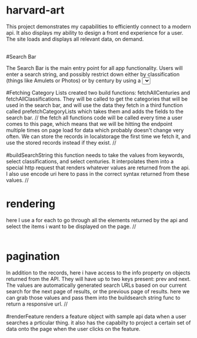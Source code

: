 # harvard-art
This project demonstrates my capabilities to efficiently connect to a modern api.
It also displays my ability to design a front end experience for a user. 
The site loads and displays all relevant data, on demand.

<br/>
#Search Bar

The Search Bar is the main entry point for all app functionality. Users will enter a search string, and 
possibly restrict down either by classification (things like Amulets or Photos) or by century by using a 
<select> tag that I populate by fetching the available classifications and centuries from the API.
<br/>
 <br/>
  
#Fetching Category Lists
created two build  functions: fetchAllCenturies and fetchAllClassifications. They will be called to get the categories that will be used in 
the search bar, and will use the data they fetch in a third function called prefetchCategoryLists which takes them and adds the fields to the
search bar.
//
the fetch all functions code will be called every time a user comes to this page, which means that we will be hitting the endpoint multiple times on page 
load for data which probably doesn't change very often. We can store the records in localstorage the first time we fetch it, and use the 
stored records instead if they exist.
//
<br/>
 <br/>
#buildSearchString
this function needs to take the values from keywords, select classifications, and select centuries. It interpolates them into a special http request 
that renders whatever values are returned from the api. I also use encode uri here to pass in the correct syntax returned from these values.
//
# rendering 
here I use a for each to go through all the elements returned by the api and select the items i want to be displayed on the page.
//
<br/>
 <br/>
# pagination
In addition to the records, here i have access to the info property on objects returned from the API. They will have up to two keys present: prev and next. 
The values are automatically generated search URLs based on our current search for the next page of results, or the previous page of results.
here we can grab those values and pass them into the buildsearch string func to return a responsive url.
//
<br/>
 <br/>
#renderFeature
renders a feature object with sample api data when a user searches a prticular thing. it also has the capabilty to project a certain set of data
onto the page when the user clicks on the feature.

